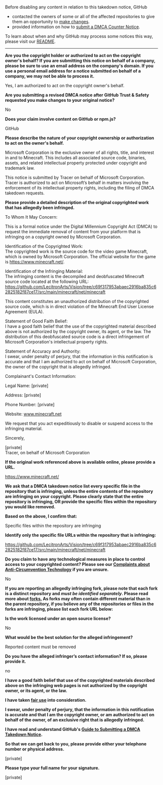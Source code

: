 Before disabling any content in relation to this takedown notice, GitHub
- contacted the owners of some or all of the affected repositories to give them an opportunity to [make changes](https://docs.github.com/en/github/site-policy/dmca-takedown-policy#a-how-does-this-actually-work).
- provided information on how to [submit a DMCA Counter Notice](https://docs.github.com/en/articles/guide-to-submitting-a-dmca-counter-notice).

To learn about when and why GitHub may process some notices this way, please visit our [README](https://github.com/github/dmca/blob/master/README.md#anatomy-of-a-takedown-notice).

---

**Are you the copyright holder or authorized to act on the copyright owner's behalf? If you are submitting this notice on behalf of a company, please be sure to use an email address on the company's domain. If you use a personal email address for a notice submitted on behalf of a company, we may not be able to process it.**

Yes, I am authorized to act on the copyright owner's behalf.

**Are you submitting a revised DMCA notice after GitHub Trust & Safety requested you make changes to your original notice?**

No

**Does your claim involve content on GitHub or npm.js?**

GitHub

**Please describe the nature of your copyright ownership or authorization to act on the owner's behalf.**

Microsoft Corporation is the exclusive owner of all rights, title, and interest in and to Minecraft. This includes all associated source code, binaries, assets, and related intellectual property protected under copyright and trademark law.

This notice is submitted by Tracer on behalf of Microsoft Corporation. Tracer is authorized to act on Microsoft’s behalf in matters involving the enforcement of its intellectual property rights, including the filing of DMCA takedown requests.

**Please provide a detailed description of the original copyrighted work that has allegedly been infringed.**

To Whom It May Concern:

This is a formal notice under the Digital Millennium Copyright Act (DMCA) to request the immediate removal of content from your platform that is infringing on a copyright owned by Microsoft Corporation.

Identification of the Copyrighted Work:  
The copyrighted work is the source code for the video game Minecraft, which is owned by Microsoft Corporation. The official website for the game is https://www.minecraft.net/.

Identification of the Infringing Material:  
The infringing content is the decompiled and deobfuscated Minecraft source code located at the following URL:  
https://github.com/LecitronArts/Vision/tree/c69f317953abaec2916ba835c62825182f87ce17/src/main/minecraft/net/minecraft

This content constitutes an unauthorized distribution of the copyrighted source code, which is in direct violation of the Minecraft End User License Agreement (EULA).

Statement of Good Faith Belief:  
I have a good faith belief that the use of the copyrighted material described above is not authorized by the copyright owner, its agent, or the law. The distribution of this deobfuscated source code is a direct infringement of Microsoft Corporation's intellectual property rights.

Statement of Accuracy and Authority:  
I swear, under penalty of perjury, that the information in this notification is accurate and that I am authorized to act on behalf of Microsoft Corporation, the owner of the copyright that is allegedly infringed.

Complainant's Contact Information:

Legal Name: [private]

Address: [private]

Phone Number: [private]

Website: www.minecraft.net

We request that you act expeditiously to disable or suspend access to the infringing material.

Sincerely,

[private]  
Tracer, on behalf of Microsoft Corporation

**If the original work referenced above is available online, please provide a URL.**

https://www.minecraft.net/

**We ask that a DMCA takedown notice list every specific file in the repository that is infringing, unless the entire contents of the repository are infringing on your copyright. Please clearly state that the entire repository is infringing, OR provide the specific files within the repository you would like removed.**

**Based on the above, I confirm that:**

Specific files within the repository are infringing

**Identify only the specific file URLs within the repository that is infringing:**

https://github.com/LecitronArts/Vision/tree/c69f317953abaec2916ba835c62825182f87ce17/src/main/minecraft/net/minecraft

**Do you claim to have any technological measures in place to control access to your copyrighted content? Please see our <a href="https://docs.github.com/articles/guide-to-submitting-a-dmca-takedown-notice#complaints-about-anti-circumvention-technology">Complaints about Anti-Circumvention Technology</a> if you are unsure.**

No

**If you are reporting an allegedly infringing fork, please note that each fork is a distinct repository and <i>must be identified separately</i>. Please read more about <a href="https://docs.github.com/articles/dmca-takedown-policy#b-what-about-forks-or-whats-a-fork">forks.</a> As forks may often contain different material than in the parent repository, if you believe any of the repositories or files in the forks are infringing, please list each fork URL below:**

**Is the work licensed under an open source license?**

No

**What would be the best solution for the alleged infringement?**

Reported content must be removed

**Do you have the alleged infringer’s contact information? If so, please provide it.**

no

**I have a good faith belief that use of the copyrighted materials described above on the infringing web pages is not authorized by the copyright owner, or its agent, or the law.**

**I have taken <a href="https://www.lumendatabase.org/topics/22">fair use</a> into consideration.**

**I swear, under penalty of perjury, that the information in this notification is accurate and that I am the copyright owner, or am authorized to act on behalf of the owner, of an exclusive right that is allegedly infringed.**

**I have read and understand GitHub's <a href="https://docs.github.com/articles/guide-to-submitting-a-dmca-takedown-notice/">Guide to Submitting a DMCA Takedown Notice</a>.**

**So that we can get back to you, please provide either your telephone number or physical address.**

[private]

**Please type your full name for your signature.**

[private]
